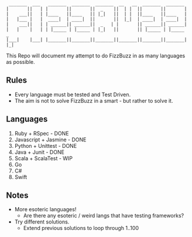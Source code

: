 ```
 _______  ___   _______  _______  _______  __   __  _______  _______
|       ||   | |       ||       ||  _    ||  | |  ||       ||       |
|    ___||   | |____   ||____   || |_|   ||  | |  ||____   ||____   |
|   |___ |   |  ____|  | ____|  ||       ||  |_|  | ____|  | ____|  |
|    ___||   | | ______|| ______||  _   | |       || ______|| ______|
|   |    |   | | |_____ | |_____ | |_|   ||       || |_____ | |_____   _
|___|    |___| |_______||_______||_______||_______||_______||_______| |_|
```

This Repo will document my attempt to do FizzBuzz in as many languages as possible.

## Rules

* Every language must be tested and Test Driven.
* The aim is not to solve FizzBuzz in a smart - but rather to solve it.


## Languages

1. Ruby + RSpec - DONE
2. Javascript + Jasmine - DONE
3. Python + Unittest - DONE
4. Java + Junit - DONE
5. Scala + ScalaTest - WIP
6. Go
7. C#
8. Swift


## Notes

* More esoteric languages!
  * Are there any esoteric / weird langs that have testing frameworks?
* Try different solutions.
  * Extend previous solutions to loop through 1..100

